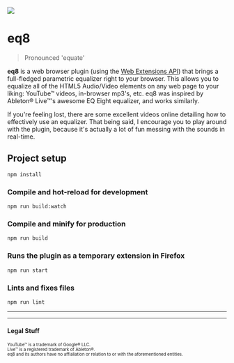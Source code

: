 ![](https://raw.githubusercontent.com/pulse0ne/eq8/master/extension/icons/icon-128.png)
# eq8
>Pronounced 'equate'

**eq8** is a web browser plugin (using the [Web Extensions API](https://developer.mozilla.org/en-US/docs/Mozilla/Add-ons/WebExtensions)) that 
brings a full-fledged parametric equalizer right to your browser. This allows you to equalize all of the HTML5 Audio/Video elements on any
web page to your liking: YouTube&trade; videos, in-browser mp3's, etc. eq8 was inspired by Ableton&reg; Live&trade;'s awesome EQ Eight 
equalizer, and works similarly.

If you're feeling lost, there are some excellent videos online detailing how to effectively use an equalizer. That being said, I encourage
you to play around with the plugin, because it's actually a lot of fun messing with the sounds in real-time.



## Project setup
```
npm install
```

### Compile and hot-reload for development
```
npm run build:watch
```

### Compile and minify for production
```
npm run build
```

### Runs the plugin as a temporary extension in Firefox
```
npm run start
```

### Lints and fixes files
```
npm run lint
```
---
---
#### Legal Stuff
<sub><sup>YouTube&trade; is a trademark of Google&reg; LLC.</sup></sub><br>
<sub><sup>Live&trade; is a registered trademark of Ableton&reg;.</sup></sub><br>
<sub><sup>eq8 and its authors have no affialiation or relation to or with the aforementioned entities.</sup></sub>
